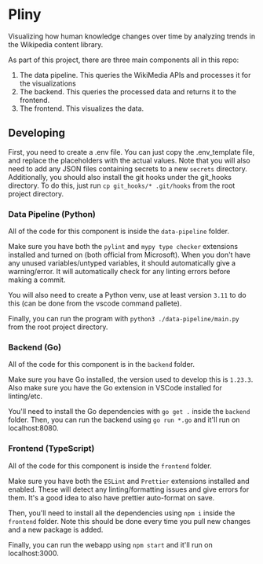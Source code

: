 # Pliny

Visualizing how human knowledge changes over time by analyzing trends in the Wikipedia content library.

As part of this project, there are three main components all in this repo:

1. The data pipeline. This queries the WikiMedia APIs and processes it for the visualizations
2. The backend. This queries the processed data and returns it to the frontend.
3. The frontend. This visualizes the data.

## Developing

First, you need to create a .env file. You can just copy the .env_template file, and replace the placeholders with the actual values. Note that you will also need to add any JSON files containing secrets to a new `secrets` directory. Additionally, you should also install the git hooks under the git_hooks directory. To do this, just run `cp git_hooks/* .git/hooks` from the root project directory.

### Data Pipeline (Python)

All of the code for this component is inside the `data-pipeline` folder.

Make sure you have both the `pylint` and `mypy type checker` extensions installed and turned on (both official from Microsoft). When you don't have any unused variables/untyped variables, it should automatically give a warning/error. It will automatically check for any linting errors before making a commit.

You will also need to create a Python venv, use at least version `3.11` to do this (can be done from the vscode command pallete).

Finally, you can run the program with `python3 ./data-pipeline/main.py` from the root project directory.

### Backend (Go)

All of the code for this component is in the `backend` folder.

Make sure you have Go installed, the version used to develop this is `1.23.3`. Also make sure you have the Go extension in VSCode installed for linting/etc.

You'll need to install the Go dependencies with `go get .` inside the `backend` folder. Then, you can run the backend using `go run *.go` and it'll run on localhost:8080.

### Frontend (TypeScript)

All of the code for this component is inside the `frontend` folder.

Make sure you have both the `ESLint` and `Prettier` extensions installed and enabled. These will detect any linting/formatting issues and give errors for them. It's a good idea to also have prettier auto-format on save.

Then, you'll need to install all the dependencies using `npm i` inside the `frontend` folder. Note this should be done every time you pull new changes and a new package is added.

Finally, you can run the webapp using `npm start` and it'll run on localhost:3000.
